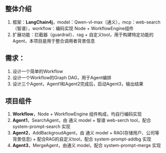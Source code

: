 ## 整体介绍  
1. 框架：**LangChain4j**，model：Qwen-vl-max（通义），mcp：web-search（智谱），workflow：编码实现 Node + WorkflowEngine组件  
2. 扩展功能：拦截器（guardrail）、rag + 自定义tool，用于构建特定功能的Agent，本项目是用于整合调用者背景信息  

## 需求： 
1. 设计一个简单的Workflow
2. 设计一个Workflow的Graph DAG，用于Agent编排
3. 设计三个Agent，Agent1和Agent2完成后，启动Agent3，输出结果  

## 项目组件  

1. **Workflow**，Node + WorkflowEngine 组件构成，均自行编码实现
2. **Agent1**，SearchAgent，由 通义 model + 智谱 web-serch tool，配合 system-prompt-search 实现
3. **Agent2**，AddBackgroudAgent，由 通义 model + RAG(存储用户、公司等背景信息) + 配合RAG的自定义tool，配合 system-prompt-addbg 实现  
4. **Agent3**，MergeAgent，由通义 model，配合 system-prompt-merge 实现  
